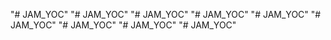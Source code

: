 "# JAM_YOC" 
"# JAM_YOC" 
"# JAM_YOC" 
"# JAM_YOC" 
"# JAM_YOC" 
"# JAM_YOC" 
"# JAM_YOC" 
"# JAM_YOC" 
"# JAM_YOC" 
